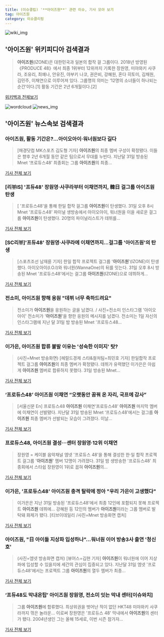 ```yaml
---
title: (이슈클립) '**아이즈원**' 관련 이슈, 기사 모아 보기
tag: 아이즈원
category: 이슈클리핑
---
```

![wiki_img](https://user-images.githubusercontent.com/42597476/44503234-41136a80-a6d0-11e8-9071-6fc6418eafe4.png)
## **'**아이즈원**'** 위키피디아 검색결과
>**아이즈원**(IZONE)은 대한민국과 일본의 합작 걸 그룹이다. 2018년 방영된 《PRODUCE 48》에서 최종 1위부터 12위까지 기록한 장원영, 미야와키 사쿠라, 조유리, 최예나, 안유진, 야부키 나코, 권은비, 강혜원, 혼다 히토미, 김채원, 김민주, 이채연으로 이루어져 있다. 그룹명의 의미는 ‘12명의 소녀들이 하나되는 순간’이다.[1] 활동 기간은 2년 6개월이다.[2]

<a href="https://ko.wikipedia.org/wiki/아이즈원" target="_blank">위키백과 전체보기</a>

![wordcloud](https://s3.ap-northeast-2.amazonaws.com/lyrics101-wordcloud/2018-09-01-1535770685.png)
![news_img](https://user-images.githubusercontent.com/42597476/44507050-1206f400-a6e4-11e8-8d98-7ffbfebb353f.png)
## **'**아이즈원**'** 뉴스속보 검색결과
### **아이즈원**, 활동 기간은?…아이오아이·워너원보다 길다

>[매경닷컴 MK스포츠 김도형 기자] **아이즈원**의 최종 멤버 구성이 확정됐다. 이들은 향후 2년 6개월 동안 같은 팀으로서 무대를 누빈다. 지난달 31일 방송된 Mnet ‘프로듀스48’ 최종회는 그룹 **아이즈원**의 최종...

<a href="http://sports.mk.co.kr/view.php?year=2018&no=550772" target="_blank">기사 전체 보기</a>

### [리뷰IS] '프듀48' 장원영·사쿠라부터 이채연까지, 韓日 걸그룹 **아이즈원** 탄생

>[ '프로듀스48'을 통해 한일 합작 걸그룹 **아이즈원**이 탄생했다. 31일 오후 8시 Mnet '프로듀스48' 파이널 생방송에서 아이오아이, 워너원을 이을 새로운 걸그룹 **아이즈원**이 탄생했다. 20명의 파이널리스트가 데뷔를...

<a href="http://isplus.live.joins.com/news/article/aid.asp?aid=22524735" target="_blank">기사 전체 보기</a>

### [SC리뷰]'프듀48' 장원영·사쿠라에 이채연까지…걸그룹 '**아이즈원**'의 탄생

>[스포츠조선 남재륜 기자] 한일 합작 프로젝트 걸그룹 '**아이즈원**'(IZONE)이 탄생했다. 아이오아이(I.O.I)와 워너원(WannaOne)의 뒤를 잇는다. 31일 오후 8시 방송된 Mnet '프로듀스48'에서는 걸그룹 **아이즈원**(IZONE)으로 데뷔하게...

<a href="http://sports.chosun.com/news/ntype.htm?id=201809020100003710000017&servicedate=20180901" target="_blank">기사 전체 보기</a>

### 전소미, **아이즈원** 향해 응원 "데뷔 너무 축하드려요"

>전소미가 **아이즈원**을 응원하는 글을 남겼다. / 사진=전소미 인스타그램 '아이오아이' 전소미가 '**아이즈원**'을 향한 응원의 메시지를 남겼다. 전소미는 1일 자신의 인스타그램에 지난 달 31일 밤 방송된 Mnet '프로듀스48...

<a href="http://star.mt.co.kr/stview.php?no=2018090111064254729" target="_blank">기사 전체 보기</a>

### 이가은, **아이즈원** 합류 불발 이유는 '성숙한 이미지' 탓?

>(사진=Mnet 방송화면) [헤럴드경제 스타&컬처팀=최민호 기자] 한일합작 프로젝트 걸그룹 **아이즈원**의 최종 멤버가 확정됐다. 데뷔가 유력했던 이가은은 아쉽게 **아이즈원** 멤버로 합류하지 못했다. 31일 방송된 Mnet...

<a href="http://biz.heraldcorp.com/culture/view.php?ud=201809011104532289405_1" target="_blank">기사 전체 보기</a>

### ‘프로듀스48’ **아이즈원** 이채연 “오랫동안 꿈꿔 온 자리, 국프에 감사”

>[서울신문 En] 프로듀스48 **아이즈원** 이채연‘프로듀스48’ **아이즈원** 마지막 멤버에 이채연이 선발됐다. 지난달 31일 방송된 Mnet ‘프로듀스48’에서는 걸그룹 **아이즈원** 최종 멤버가 선발되는 모습이 그려졌다. 이날...

<a href="http://www.seoul.co.kr/news/newsView.php?id=20180901500023&wlog_tag3=naver" target="_blank">기사 전체 보기</a>

### 프로듀스48, **아이즈원** 결성···센터 장원영·12위 이채연

>장원영 = 케이블 음악채널 엠넷 '프로듀스 48'을 통해 결성한 한·일 합작 프로젝트 걸그룹 '**아이즈원**' 멤버 12명이 가려졌다. 31일 밤 생방송한 '프로듀스48' 최종회에서 스타쉽 장원영이 1위로 꼽혀 **아이즈원**의...

<a href="http://www.newsis.com/view/?id=NISX20180901_0000406455&cID=10601&pID=10600" target="_blank">기사 전체 보기</a>

### 이가은, '프로듀스48' **아이즈원** 충격 탈락에 정아 "우리 가은이 고생했다"

>이가은은 지난 31일 방송된 '프로듀스48'에서 최종 12인에 포함되지 못해 프로젝트 **아이즈원** 데뷔에... 강혜원 등 12인의 멤버가 **아이즈원**이라는 그룹 멤버로 발탁돼 화제가 됐다. [티브이데일리 /사진=Mnet 방송화면 캡처]

<a href="http://tvdaily.asiae.co.kr/read.php3?aid=15357592421390885010" target="_blank">기사 전체 보기</a>

### **아이즈원**, "日 아이돌 지상파 입성하나"…워너원 이어 방송3사 출연 '청신호'

>(사진=엠넷 방송화면 캡처) [뷰어스=김현 기자] **아이즈원**이 워너원에 이어 지상파에 입성할 수 있을지에 세간의 관심이 집중되고 있다. 지난달 31일 엠넷 '프로듀스48'에서는 프로젝트 그룹 **아이즈원**의 열두 멤버가 최종...

<a href="http://viewers.heraldcorp.com/news/articleView.html?idxno=19022" target="_blank">기사 전체 보기</a>

### ‘프듀48도 막내온탑’ **아이즈원** 장원영, 전소미 잇는 막내 센터[이슈와치]

>그룹 **아이즈원**에 합류했다. 최상위권을 벗어난 적이 없던 HKT48 미야와키 사쿠라까지 꺾은 놀라운... 이로써 장원영은 '프로듀스 48' 막내에서 **아이즈원**의 센터가 됐다. 2004년생인 그는 올해 15세로, 이번 시즌 참가자...

<a href="http://www.newsen.com/news_view.php?uid=201809011142134110" target="_blank">기사 전체 보기</a>


